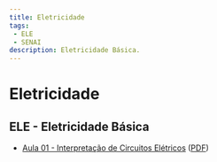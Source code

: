 ```yaml
---
title: Eletricidade
tags:
 - ELE
 - SENAI
description: Eletricidade Básica.
---
```


# Eletricidade

## ELE - Eletricidade Básica
* [Aula 01 - Interpretação de Circuitos Elétricos]({{site.baseurl}}/2020/aula-ele-interpretaCircuitosEletricos)
([PDF](https://github.com/JoseWRPereira/aula-ele-interpretaCircuitoEletrico/blob/master/pdf/aula-ele-interpretaCircuitosEletricos.pdf?raw=true))
